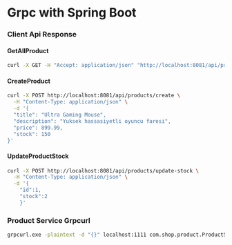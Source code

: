 # Grpc with Spring Boot

### Client Api Response
#### GetAllProduct
```bash
curl -X GET -H "Accept: application/json" "http://localhost:8081/api/products"
```

#### CreateProduct
```bash
curl -X POST http://localhost:8081/api/products/create \
  -H "Content-Type: application/json" \
  -d '{
  "title": "Ultra Gaming Mouse",
  "description": "Yuksek hassasiyetli oyuncu faresi",
  "price": 899.99,
  "stock": 150
}'
```

#### UpdateProductStock
```bash
curl -X POST http://localhost:8081/api/products/update-stock \
  -H "Content-Type: application/json" \
  -d '{
    "id":1,
    "stock":2
    }'
```

### Product Service Grpcurl
```bash 
grpcurl.exe -plaintext -d "{}" localhost:1111 com.shop.product.ProductService/GetAllProduct
```